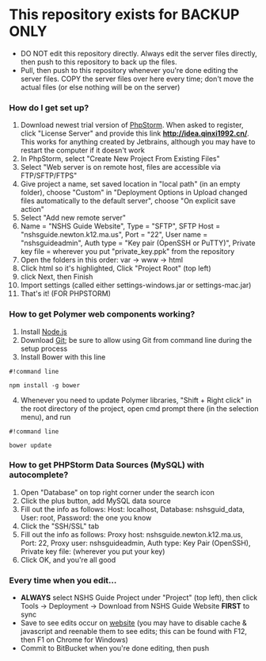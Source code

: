 # This repository exists for BACKUP ONLY #

* DO NOT edit this repository directly. Always edit the server files directly, then push to this repository to back up the files.
* Pull, then push to this repository whenever you're done editing the server files. COPY the server files over here every time; don't move the actual files (or else nothing will be on the server)

### How do I get set up? ###

1. Download newest trial version of [PhpStorm](https://www.jetbrains.com/phpstorm/download/). When asked to register, click "License Server" and provide this link **http://idea.qinxi1992.cn/**. This works for anything created by Jetbrains, although you may have to restart the computer if it doesn't work
2. In PhpStorm, select "Create New Project From Existing Files"
3. Select "Web server is on remote host, files are accessible via FTP/SFTP/FTPS"
4. Give project a name, set saved location in "local path" (in an empty folder), choose "Custom" in "Deployment Options
in Upload changed files automatically to the default server", choose "On explicit save action"
5. Select "Add new remote server"
6. Name = "NSHS Guide Website", Type = "SFTP", SFTP Host = "nshsguide.newton.k12.ma.us", Port = "22", User name = "nshsguideadmin", Auth type = "Key pair (OpenSSH or PuTTY)", Private key file = wherever you put "private_key.ppk" from the repository
7. Open the folders in this order: var -> www -> html
8. Click html so it's highlighted, Click "Project Root" (top left)
8. click Next, then Finish
9. Import settings (called either settings-windows.jar or settings-mac.jar)
10. That's it! (FOR PHPSTORM)

### How to get Polymer web components working? ###

1. Install [Node.js](http://nodejs.org/)
2. Download [Git](http://git-scm.com/); be sure to allow using Git from command line during the setup process
3. Install Bower with this line 
```
#!command line

npm install -g bower
```
4. Whenever you need to update Polymer libraries, "Shift + Right click" in the root directory of the project, open cmd prompt there (in the selection menu), and run
```
#!command line

bower update
```

### How to get PHPStorm Data Sources (MySQL) with autocomplete? ###

1. Open "Database" on top right corner under the search icon
2. Click the plus button, add MySQL data source
3. Fill out the info as follows:
Host: localhost, Database: nshsguid_data, User: root, Password: the one you know
4. Click the "SSH/SSL" tab
5. Fill out the info as follows:
Proxy host: nshsguide.newton.k12.ma.us, Port: 22, Proxy user: nshsguideadmin, Auth type: Key Pair (OpenSSH), Private key file: (wherever you put your key)
6. Click OK, and you're all good

### Every time when you edit... ###

* **ALWAYS** select NSHS Guide Project under "Project" (top left), then click Tools -> Deployment -> Download from NSHS Guide Website **FIRST** to sync
* Save to see edits occur on [website](http://nshsguide.com) (you may have to disable cache & javascript and reenable them to see edits; this can be found with F12, then F1 on Chrome for Windows)
* Commit to BitBucket when you're done editing, then push